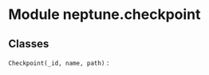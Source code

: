 Module neptune.checkpoint
=========================

Classes
-------

`Checkpoint(_id, name, path)`
: